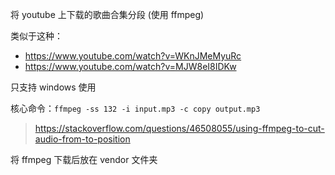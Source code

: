 将 youtube 上下载的歌曲合集分段 (使用 ffmpeg)

类似于这种：

- https://www.youtube.com/watch?v=WKnJMeMyuRc
- https://www.youtube.com/watch?v=MJW8eI8IDKw

只支持 windows 使用

核心命令：`ffmpeg -ss 132 -i input.mp3 -c copy output.mp3`

> https://stackoverflow.com/questions/46508055/using-ffmpeg-to-cut-audio-from-to-position

将 ffmpeg 下载后放在 vendor 文件夹
